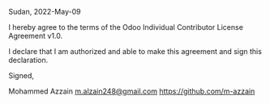 Sudan, 2022-May-09

I hereby agree to the terms of the Odoo Individual Contributor License
Agreement v1.0.

I declare that I am authorized and able to make this agreement and sign this
declaration.

Signed,

Mohammed Azzain m.alzain248@gmail.com https://github.com/m-azzain